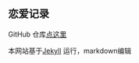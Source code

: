 ## 恋爱记录

 GitHub 仓库[点这里](https://github.com/chen0331/chenforpeng.github.io/edit/gh-pages/index.md)

 本网站基于[Jekyll](https://jekyllrb.com/) 运行，markdown编辑


